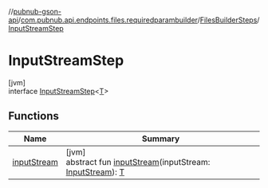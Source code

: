 //[pubnub-gson-api](../../../../index.md)/[com.pubnub.api.endpoints.files.requiredparambuilder](../../index.md)/[FilesBuilderSteps](../index.md)/[InputStreamStep](index.md)

# InputStreamStep

[jvm]\
interface [InputStreamStep](index.md)&lt;[T](index.md)&gt;

## Functions

| Name | Summary |
|---|---|
| [inputStream](input-stream.md) | [jvm]<br>abstract fun [inputStream](input-stream.md)(inputStream: [InputStream](https://docs.oracle.com/javase/8/docs/api/java/io/InputStream.html)): [T](index.md) |
